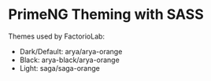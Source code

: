 # PrimeNG Theming with SASS

Themes used by FactorioLab:

- Dark/Default: arya/arya-orange
- Black: arya-black/arya-orange
- Light: saga/saga-orange
